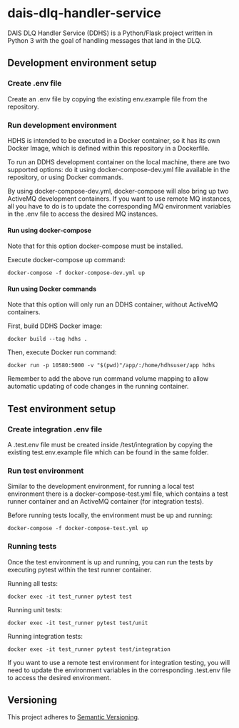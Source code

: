 # dais-dlq-handler-service

DAIS DLQ Handler Service (DDHS) is a Python/Flask project written in Python 3 with the goal of handling messages that land in the DLQ.

## Development environment setup

### Create .env file

Create an .env file by copying the existing env.example file from the repository.

### Run development environment

HDHS is intended to be executed in a Docker container, so it has its own Docker Image, which is defined within this repository in a Dockerfile.

To run an DDHS development container on the local machine, there are two supported options: do it using docker-compose-dev.yml file available in the repository, or using Docker commands.

By using docker-compose-dev.yml, docker-compose will also bring up two ActiveMQ development containers. If you want to use remote MQ instances, all you have to do is to update the corresponding MQ environment variables in the .env file to access the desired MQ instances.

#### Run using docker-compose

Note that for this option docker-compose must be installed.

Execute docker-compose up command:
````
docker-compose -f docker-compose-dev.yml up
````

#### Run using Docker commands

Note that this option will only run an DDHS container, without ActiveMQ containers.

First, build DDHS Docker image:
````
docker build --tag hdhs .
````

Then, execute Docker run command:
````
docker run -p 10580:5000 -v "$(pwd)"/app/:/home/hdhsuser/app hdhs
````

Remember to add the above run command volume mapping to allow automatic updating of code changes in the running container.

## Test environment setup

### Create integration .env file

A .test.env file must be created inside /test/integration by copying the existing test.env.example file which can be found in the same folder.

### Run test environment

Similar to the development environment, for running a local test environment there is a docker-compose-test.yml file, which contains a test runner container and an ActiveMQ container (for integration tests).

Before running tests locally, the environment must be up and running:
````
docker-compose -f docker-compose-test.yml up
````

### Running tests

Once the test environment is up and running, you can run the tests by executing pytest within the test runner container.

Running all tests:
````
docker exec -it test_runner pytest test
````

Running unit tests:
````
docker exec -it test_runner pytest test/unit
````

Running integration tests:
````
docker exec -it test_runner pytest test/integration
````

If you want to use a remote test environment for integration testing, you will need to update the environment variables in the corresponding .test.env file to access the desired environment.

## Versioning

This project adheres to [Semantic Versioning](http://semver.org/spec/v2.0.0.html).

